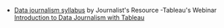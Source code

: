 - [Data journalism syllabus](https://journalistsresource.org/syllabi/data-journalism-visualization-mapping-ethics-syllabus) by Journalist's Resource
-Tableau's Webinar [Introduction to Data Journalism with Tableau](https://www.tableau.com/learn/webinars/introduction-data-journalism-tableau)
